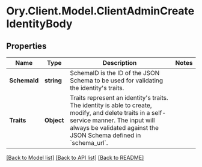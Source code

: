 # Ory.Client.Model.ClientAdminCreateIdentityBody

## Properties

Name | Type | Description | Notes
------------ | ------------- | ------------- | -------------
**SchemaId** | **string** | SchemaID is the ID of the JSON Schema to be used for validating the identity&#39;s traits. | 
**Traits** | **Object** | Traits represent an identity&#39;s traits. The identity is able to create, modify, and delete traits in a self-service manner. The input will always be validated against the JSON Schema defined in &#x60;schema_url&#x60;. | 

[[Back to Model list]](../README.md#documentation-for-models) [[Back to API list]](../README.md#documentation-for-api-endpoints) [[Back to README]](../README.md)

